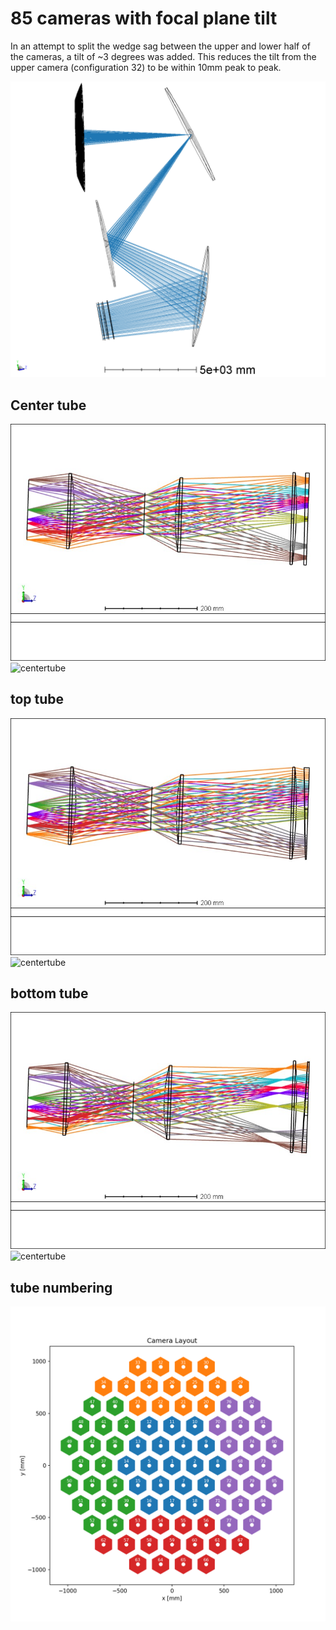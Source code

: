 # 85 cameras with focal plane tilt

In an attempt to split the wedge sag between the upper and lower half of the cameras, a tilt of ~3 degrees was added. This reduces the tilt from the upper camera (configuration 32) to be within 10mm peak to peak.

![](3DLayout/3DLayout_chiefray.png)


## Center tube

![centertube](3DLayout/strehls_cam_01.JPG)
![centertube](sags/wedges/sag_cam01.png)

## top tube
![centertube](3DLayout/strehls_cam_31.JPG)
![centertube](sags/wedges/sag_cam31.png)

## bottom tube
![centertube](3DLayout/strehls_cam_65.JPG)
![centertube](sags/wedges/sag_cam65.png)

## tube numbering
![tube_numbering](camera_groups.png)
